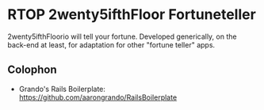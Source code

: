 # RTOP 2wenty5ifthFloor Fortuneteller
2wenty5ifthFloorio will tell your fortune. Developed generically, on the back-end at least, for adaptation for other "fortune teller" apps.

## Colophon
- Grando's Rails Boilerplate: <https://github.com/aarongrando/RailsBoilerplate>